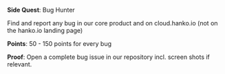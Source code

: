 **Side Quest**: Bug Hunter

Find and report any bug in our core product and on cloud.hanko.io (not on the hanko.io landing page)

**Points**: 50 - 150 points for every bug

**Proof**: Open a complete bug issue in our repository incl. screen shots if relevant.
